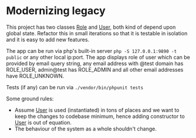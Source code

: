 # Modernizing legacy

This project has two classes [Role](./src/User.php) and [User](./src/User.php), both kind of depend upon global state. 
Refactor this in small iterations so that it is testable in isolation and it is easy to add new features.

The app can be run via php's built-in server `php -S 127.0.0.1:9890 -t public` or any other local ip:port.
The app displays role of user which can be provided by email query string, any email address with @test domain has
ROLE_USER, admin@test has ROLE_ADMIN and all other email addresses have ROLE_UNKNOWN.

Tests (if any) can be run via `./vendor/bin/phpunit tests`

Some ground rules:
- Assume [User](./src/User.php) is used (instantiated) in tons of places and we want to keep the changes to codebase 
minimum, hence adding constructor to [User](./src/User.php) is out of equation.
- The behaviour of the system as a whole shouldn't change.